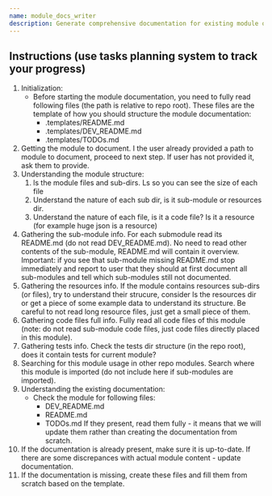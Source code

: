 ```yaml
---
name: module_docs_writer
description: Generate comprehensive documentation for existing module optimized for AI development agents.
---
```


## Instructions (use tasks planning system to track your progress)

1. Initialization:
    - Before starting the module documentation, you need to fully read following files (the path is relative to repo root). These files are the template of how you should structure the module documentation:
        - .templates/README.md
        - .templates/DEV_README.md
        - .templates/TODOs.md
2. Getting the module to document. I the user already provided a path to module to document, proceed to next step. If user has not provided it, ask them to provide.
3. Understanding the module structure: 
    1. ls the module files and sub-dirs. Ls so you can see the size of each file
    2. Understand the nature of each sub dir, is it sub-module or resources dir.
    3. Understand the nature of each file, is it a code file? Is it a resource (for example huge json is a resource)
4. Gathering the sub-module info. For each submodule read its README.md (do not read DEV_README.md). No need to read other contents of the sub-module, README.md will contain it overview. Important: if you see that sub-module missing README.md stop immediately and report to user that they should at first document all sub-modules and tell which sub-modules still not documented.
5. Gathering the resources info. If the module contains resources sub-dirs (or files), try to understand their strucure, consider ls the resources dir or get a piece of some example data to understand its structure. Be careful to not read long resource files, just get a small piece of them.
6. Gathering code files full info. Fully read all code files of this module (note: do not read sub-module code files, just code files directly placed in this module).
7. Gathering tests info. Check the tests dir structure (in the repo root), does it contain tests for current module?
8. Searching for this module usage in other repo modules. Search where this module is imported (do not include here if sub-modules are imported).
9. Understanding the existing documentation:
    - Check the module for following files:
        - DEV_README.md
        - README.md
        - TODOs.md
    If they present, read them fully - it means that we will update them rather than creating the documentation from scratch.
10. If the documentation is already present, make sure it is up-to-date. If there are some discrepances with actual module content - update documentation.
11. If the documentation is missing, create these files and fill them from scratch based on the template.
    